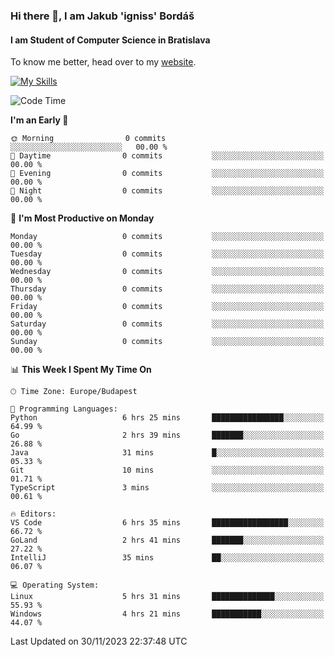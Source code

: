 ### Hi there 👋, I am Jakub 'igniss' Bordáš

#### I am Student of Computer Science in Bratislava
To know me better, head over to my [website](https://bordas.sk).

[![My Skills](https://skillicons.dev/icons?i=js,html,css,figma,svelte,java,kotlin,python,postgresql,typescript,nest,nodejs)](https://bordas.sk)


<!--START_SECTION:waka-->
![Code Time](http://img.shields.io/badge/Code%20Time-1%2C291%20hrs%2040%20mins-blue)

**I'm an Early 🐤** 

```text
🌞 Morning                0 commits           ░░░░░░░░░░░░░░░░░░░░░░░░░   00.00 % 
🌆 Daytime                0 commits           ░░░░░░░░░░░░░░░░░░░░░░░░░   00.00 % 
🌃 Evening                0 commits           ░░░░░░░░░░░░░░░░░░░░░░░░░   00.00 % 
🌙 Night                  0 commits           ░░░░░░░░░░░░░░░░░░░░░░░░░   00.00 % 
```
📅 **I'm Most Productive on Monday** 

```text
Monday                   0 commits           ░░░░░░░░░░░░░░░░░░░░░░░░░   00.00 % 
Tuesday                  0 commits           ░░░░░░░░░░░░░░░░░░░░░░░░░   00.00 % 
Wednesday                0 commits           ░░░░░░░░░░░░░░░░░░░░░░░░░   00.00 % 
Thursday                 0 commits           ░░░░░░░░░░░░░░░░░░░░░░░░░   00.00 % 
Friday                   0 commits           ░░░░░░░░░░░░░░░░░░░░░░░░░   00.00 % 
Saturday                 0 commits           ░░░░░░░░░░░░░░░░░░░░░░░░░   00.00 % 
Sunday                   0 commits           ░░░░░░░░░░░░░░░░░░░░░░░░░   00.00 % 
```


📊 **This Week I Spent My Time On** 

```text
🕑︎ Time Zone: Europe/Budapest

💬 Programming Languages: 
Python                   6 hrs 25 mins       ████████████████░░░░░░░░░   64.99 % 
Go                       2 hrs 39 mins       ███████░░░░░░░░░░░░░░░░░░   26.88 % 
Java                     31 mins             █░░░░░░░░░░░░░░░░░░░░░░░░   05.33 % 
Git                      10 mins             ░░░░░░░░░░░░░░░░░░░░░░░░░   01.71 % 
TypeScript               3 mins              ░░░░░░░░░░░░░░░░░░░░░░░░░   00.61 % 

🔥 Editors: 
VS Code                  6 hrs 35 mins       █████████████████░░░░░░░░   66.72 % 
GoLand                   2 hrs 41 mins       ███████░░░░░░░░░░░░░░░░░░   27.22 % 
IntelliJ                 35 mins             ██░░░░░░░░░░░░░░░░░░░░░░░   06.07 % 

💻 Operating System: 
Linux                    5 hrs 31 mins       ██████████████░░░░░░░░░░░   55.93 % 
Windows                  4 hrs 21 mins       ███████████░░░░░░░░░░░░░░   44.07 % 
```


 Last Updated on 30/11/2023 22:37:48 UTC
<!--END_SECTION:waka-->
